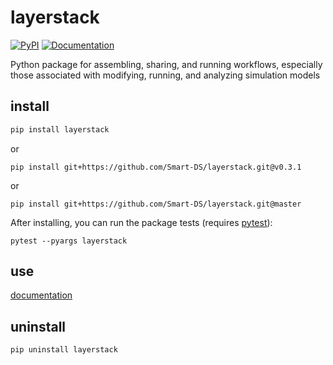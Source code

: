 # layerstack
[![PyPI](https://img.shields.io/pypi/v/layerstack.svg)](https://pypi.python.org/pypi/layerstack/)
[![Documentation](https://img.shields.io/badge/docs-ready-blue.svg)](https://smart-ds.github.io/layerstack/)

Python package for assembling, sharing, and running workflows, especially those associated with modifying, running, and analyzing simulation models

## install

```bash
pip install layerstack
```

or

```
pip install git+https://github.com/Smart-DS/layerstack.git@v0.3.1
```

or 

```
pip install git+https://github.com/Smart-DS/layerstack.git@master
```

After installing, you can run the package tests (requires [pytest](https://pypi.org/project/pytest/)):

```
pytest --pyargs layerstack
```

## use

[documentation](https://smart-ds.github.io/layerstack/)

## uninstall

```
pip uninstall layerstack
```
